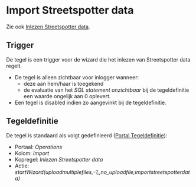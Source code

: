 # Import Streetspotter data

Zie ook [Inlezen Streetspotter data](/docs/probleemoplossing/programmablokken/inlezen_streetspotter_data.md).

## Trigger

De tegel is een trigger voor de wizard die het inlezen van Streetspotter data regelt.

- De tegel is alleen zichtbaar voor inlogger wanneer:
  - deze aan hem/haar is toegekend
  - de evaluatie van het *SQL statement onzichtbaar* bij de tegeldefinitie een waarde ongelijk aan 0 oplevert.
- Een tegel is disabled indien zo aangevinkt bij de tegeldefinitie.

## Tegeldefinitie

De tegel is standaard als volgt gedefinieerd ([Portal Tegeldefinitie](/docs/instellen_inrichten/portaldefinitie/portal_tegel.md)):

- Portaal: *Operations*
- Kolom: *Import*
- Kopregel: *Inlezen Streetspotter data*
- Actie: *startWizard(uploadmultiplefiles,-1,,no_uploadfile;importstreetspotterdata)*
